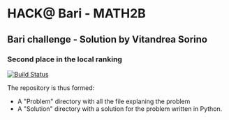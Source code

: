 # HACK@ Bari - MATH2B
## Bari challenge - Solution by Vitandrea Sorino 

### Second place in the local ranking

[![Build Status](https://travis-ci.org/joemccann/dillinger.svg?branch=master)](https://travis-ci.org/joemccann/dillinger)

The repository is thus formed:

- A "Problem" directory with all the file explaning the problem
- A "Solution" directory with a solution for the problem written in Python.